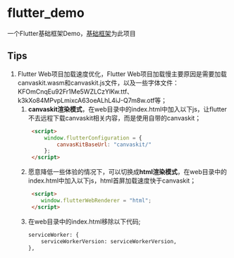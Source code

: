 # flutter_demo

一个Flutter基础框架Demo，[基础框架](https://github.com/yxr2222222/yxr_flutter_basic)为此项目

## Tips

1. Flutter Web项目加载速度优化，Flutter Web项目加载慢主要原因是需要加载canvaskit.wasm和canvaskit.js文件，以及一些字体文件：KFOmCnqEu92Fr1Me5WZLCzYlKw.ttf、k3kXo84MPvpLmixcA63oeALhL4iJ-Q7m8w.otf等；
    1. **canvaskit渲染模式**，在web目录中的index.html中加入以下js，让flutter不去远程下载canvaskit相关内容，而是使用自带的canvaskit；
       ```html
        <script>
            window.flutterConfiguration = {
                canvasKitBaseUrl: "canvaskit/"
            };
        </script>
        ```
    2. 愿意降低一些体验的情况下，可以切换成**html渲染模式**，在web目录中的index.html中加入以下js，html首屏加载速度快于canvaskit；
        ```html
         <script>
            window.flutterWebRenderer = "html";
         </script>
       ```
    3. 在web目录中的index.html移除以下代码;
        ```html
        serviceWorker: {
            serviceWorkerVersion: serviceWorkerVersion,
        },
       ```

